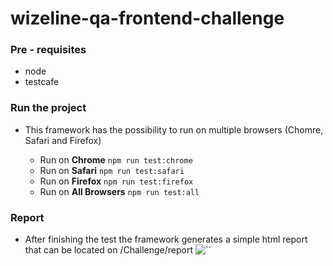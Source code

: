 # wizeline-qa-frontend-challenge

### Pre - requisites
- node
- testcafe

### Run the project
- This framework has the possibility to run on multiple browsers (Chomre, Safari and Firefox)

  - Run on **Chrome** `npm run test:chrome`
  - Run on **Safari** `npm run test:safari`
  - Run on **Firefox** `npm run test:firefox`
  - Run on **All Browsers** `npm run test:all`
  
### Report
  - After finishing the test the framework generates a simple html report that can be located on /Challenge/report
  ![``](https://lh3.googleusercontent.com/gjAAp6YmGwTxjy2-OSvmafdEQb3PksMkI8E8ETgc2GSEWuy3ZgCaajXJ3q5_RxX0oF0d1k2F-8N-)
